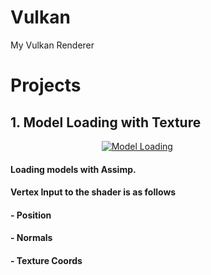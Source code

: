 # Vulkan
  My Vulkan Renderer
  
# Projects

## 1. Model Loading with Texture



&nbsp;&nbsp;&nbsp;&nbsp;&nbsp;&nbsp;&nbsp;&nbsp;&nbsp;&nbsp;&nbsp;&nbsp;&nbsp;&nbsp;&nbsp;&nbsp;&nbsp;&nbsp;&nbsp;&nbsp;&nbsp;&nbsp;&nbsp;&nbsp;&nbsp;&nbsp;&nbsp;&nbsp;&nbsp;&nbsp;&nbsp;&nbsp;&nbsp;&nbsp;&nbsp;&nbsp;&nbsp;[![Model Loading](Gifs/Vulkan___Model_Loading.gif)](https://youtu.be/W6YLzFhfPsc "Model Loading")




####    Loading models with Assimp.
        
####      Vertex Input to the shader is as follows
####      - Position
####      - Normals
####      - Texture Coords

